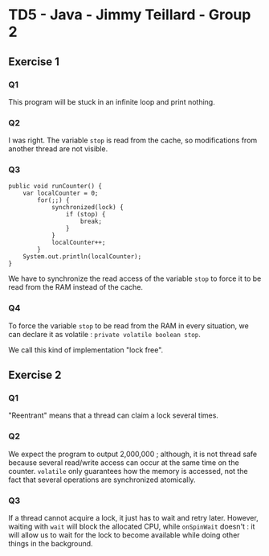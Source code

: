 # TD5 - Java - Jimmy Teillard - Group 2

## Exercise 1

### Q1

This program will be stuck in an infinite loop and print nothing.

### Q2

I was right. The variable `stop` is read from the cache, so modifications from
another thread are not visible.

### Q3

```
public void runCounter() {
    var localCounter = 0;
        for(;;) {
            synchronized(lock) {
                if (stop) {
                    break;
                }
            }
            localCounter++;
        }
    System.out.println(localCounter);
}
```

We have to synchronize the read access of the variable `stop` to force
it to be read from the RAM instead of the cache.

### Q4

To force the variable `stop` to be read from the RAM in every situation, we
can declare it as volatile : `private volatile boolean stop`.

We call this kind of implementation "lock free".

## Exercise 2

### Q1

"Reentrant" means that a thread can claim a lock several times.

### Q2

We expect the program to output 2,000,000 ; although, it is not thread safe
because several read/write access can occur at the same time on the counter.
`volatile` only guarantees how the memory is accessed, not the fact that 
several operations are synchronized atomically.

### Q3

If a thread cannot acquire a lock, it just has to wait and retry later. However,
waiting with `wait` will block the allocated CPU, while `onSpinWait` doesn't :
it will allow us to wait for the lock to become available while doing other
things in the background.